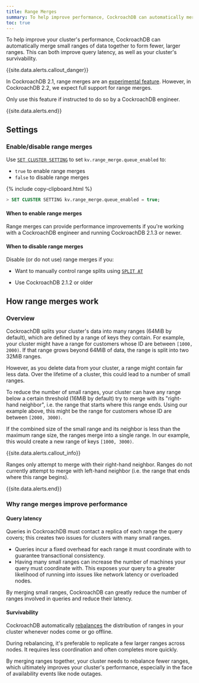 ```yaml
---
title: Range Merges
summary: To help improve performance, CockroachDB can automatically merge small ranges of data together.
toc: true
---
```


To help improve your cluster's performance, CockroachDB can automatically merge small ranges of data together to form fewer, larger ranges. This can both improve query latency, as well as your cluster's survivability.

{{site.data.alerts.callout_danger}}

In CockroachDB 2.1, range merges are an [experimental feature](experimental-features.html). However, in CockroachDB 2.2, we expect full support for range merges.

Only use this feature if instructed to do so by a CockroachDB engineer.

{{site.data.alerts.end}}

## Settings

### Enable/disable range merges

Use [`SET CLUSTER SETTING`](set-cluster-setting.html) to set `kv.range_merge.queue_enabled` to:

- `true` to enable range merges
- `false` to disable range merges

{% include copy-clipboard.html %}
~~~ sql
> SET CLUSTER SETTING kv.range_merge.queue_enabled = true;
~~~

#### When to enable range merges

Range merges can provide performance improvements if you're working with a CockroachDB engineer and running CockroachDB 2.1.3 or newer.

#### When to disable range merges

Disable (or do not use) range merges if you:

- Want to manually control range splits using [`SPLIT AT`](split-at.html)

- Use CockroachDB 2.1.2 or older

## How range merges work

### Overview

CockroachDB splits your cluster's data into many ranges (64MiB by default), which are defined by a range of keys they contain. For example, your cluster might have a range for customers whose ID are between `[1000, 2000)`. If that range grows beyond 64MiB of data, the range is split into two 32MiB ranges.

However, as you delete data from your cluster, a range might contain far less data. Over the lifetime of a cluster, this could lead to a number of small ranges.

To reduce the number of small ranges, your cluster can have any range below a certain threshold (16MiB by default) try to merge with its "right-hand neighbor", i.e. the range that starts where this range ends. Using our example above, this might be the range for customers whose ID are between `[2000, 3000)`.

If the combined size of the small range and its neighbor is less than the maximum range size, the ranges merge into a single range. In our example, this would create a new range of keys `[1000, 3000)`.

{{site.data.alerts.callout_info}}

Ranges only attempt to merge with their right-hand neighbor. Ranges do not currently attempt to merge with left-hand neighbor (i.e. the range that ends where this range begins).

{{site.data.alerts.end}}

### Why range merges improve performance

#### Query latency

Queries in CockroachDB must contact a replica of each range the query covers; this creates two issues for clusters with many small ranges.

- Queries incur a fixed overhead for each range it must coordinate with to guarantee transactional consistency.
- Having many small ranges can increase the number of machines your query must coordinate with. This exposes your query to a greater likelihood of running into issues like network latency or overloaded nodes.

By merging small ranges, CockroachDB can greatly reduce the number of ranges involved in queries and reduce their latency.

#### Survivability

CockroachDB automatically [rebalances](architecture/replication-layer.html) the distribution of ranges in your cluster whenever nodes come or go offline.

During rebalancing, it's preferable to replicate a few larger ranges across nodes. It requires less coordination and often completes more quickly.

By merging ranges together, your cluster needs to rebalance fewer ranges, which ultimately improves your cluster's performance, especially in the face of availability events like node outages.
